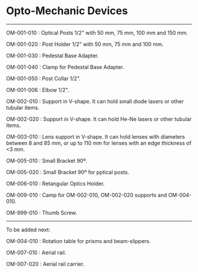 # Opto-Mechanic Devices
-------
OM-001-010 : Optical Posts 1/2" with 50 mm, 75 mm, 100 mm and 150 mm.

OM-001-020 : Post Holder 1/2" with 50 mm, 75 mm and 100 mm.

OM-001-030 : Pedestal Base Adapter.

OM-001-040 : Clamp for Pedestal Base Adapter.

OM-001-050 : Post Collar 1/2".

OM-001-006 : Elbow 1/2".

OM-002-010 : Support in V-shape. It can hold small diode lasers or other tubular items.

OM-002-020 : Support in V-shape. It can hold He-Ne lasers or other tubular items.

OM-003-010 : Lens support in V-shape. It can hold lenses with diameters between 8 and 85 mm, or up to 110 mm for lenses with an edge thickness of <3 mm.

OM-005-010 : Small Bracket 90º.

OM-005-020 : Small Bracket 90º for pptical posts.

OM-006-010 : Retangular Optics Holder.

OM-009-010 : Camp for OM-002-010, OM-002-020 supports and OM-004-010.

OM-999-010 : Thumb Screw.

------
To be added next:

OM-004-010 : Rotation table for prisms and beam-slippers.

OM-007-010 : Aerial rail.

OM-007-020 : Aerial rail carrier.
